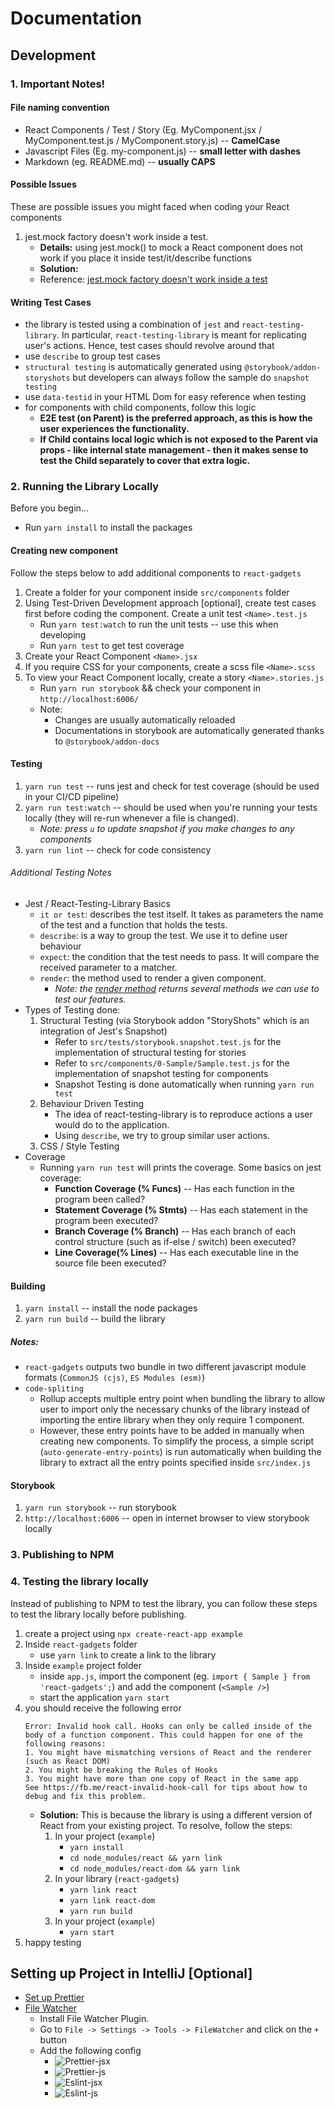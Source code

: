 # Documentation

## Development

### 1. Important Notes!

#### File naming convention

-   React Components / Test / Story (Eg. MyComponent.jsx / MyComponent.test.js / MyComponent.story.js) -- **CamelCase**
-   Javascript Files (Eg. my-component.js) -- **small letter with dashes**
-   Markdown (eg. README.md) -- **usually CAPS**

#### Possible Issues

These are possible issues you might faced when coding your React components

1. jest.mock factory doesn't work inside a test.
    - **Details:** using jest.mock() to mock a React component does not work if you place it inside test/it/describe functions
    - **Solution:**
    - Reference: [jest.mock factory doesn't work inside a test](https://github.com/facebook/jest/issues/2582)
            
#### Writing Test Cases

-   the library is tested using a combination of `jest` and `react-testing-library`. In particular, `react-testing-library` is meant for replicating user's actions. Hence, test cases should revolve around that
-   use `describe` to group test cases
-   `structural testing` is automatically generated using `@storybook/addon-storyshots` but developers can always follow the sample do `snapshot testing`
-   use `data-testid` in your HTML Dom for easy reference when testing
-   for components with child components, follow this logic
    -   **E2E test (on Parent) is the preferred approach, as this is how the user experiences the functionality.**
    -   **If Child contains local logic which is not exposed to the Parent via props - like internal state management - then it makes sense to test the Child separately to cover that extra logic.**

### 2. Running the Library Locally

Before you begin...
- Run `yarn install` to install the packages

#### Creating new component

Follow the steps below to add additional components to `react-gadgets`

1. Create a folder for your component inside `src/components` folder
2. Using Test-Driven Development approach [optional], create test cases first before coding the component. Create a unit test `<Name>.test.js`
    - Run `yarn test:watch` to run the unit tests -- use this when developing
    - Run `yarn test` to get test coverage
3. Create your React Component `<Name>.jsx`
4. If you require CSS for your components, create a scss file `<Name>.scss`
5. To view your React Component locally, create a story `<Name>.stories.js`
    - Run `yarn run storybook` && check your component in `http://localhost:6006/`
    - Note:
        - Changes are usually automatically reloaded
        - Documentations in storybook are automatically generated thanks to `@storybook/addon-docs`

#### Testing

1. `yarn run test` -- runs jest and check for test coverage (should be used in your CI/CD pipeline)
2. `yarn run test:watch` -- should be used when you're running your tests locally (they will re-run whenever a file is changed).
    - _Note: press `u` to update snapshot if you make changes to any components_
3. `yarn run lint` -- check for code consistency

###### Additional Testing Notes

-   Jest / React-Testing-Library Basics
    -   `it or test`: describes the test itself. It takes as parameters the name of the test and a function that holds the tests.
    -   `describe`: is a way to group the test. We use it to define user behaviour
    -   `expect`: the condition that the test needs to pass. It will compare the received parameter to a matcher.
    -   `render`: the method used to render a given component.
        -   _Note: the [render method](https://testing-library.com/docs/react-testing-library/api) returns several methods we can use to test our features._
-   Types of Testing done:
    1. Structural Testing (via Storybook addon "StoryShots" which is an integration of Jest's Snapshot)
        - Refer to `src/tests/storybook.snapshot.test.js` for the implementation of structural testing for stories
        - Refer to `src/components/0-Sample/Sample.test.js` for the implementation of snapshot testing for components
        - Snapshot Testing is done automatically when running `yarn run test`
    2. Behaviour Driven Testing
        - The idea of react-testing-library is to reproduce actions a user would do to the application.
        - Using `describe`, we try to group similar user actions.
    3. CSS / Style Testing
-   Coverage
    -   Running `yarn run test` will prints the coverage. Some basics on jest coverage:
        -   **Function Coverage (% Funcs)** -- Has each function in the program been called?
        -   **Statement Coverage (% Stmts)** -- Has each statement in the program been executed?
        -   **Branch Coverage (% Branch)** -- Has each branch of each control structure (such as if-else / switch) been executed?
        -   **Line Coverage(% Lines)** -- Has each executable line in the source file been executed?

#### Building

1. `yarn install` -- install the node packages
2. `yarn run build` -- build the library

##### Notes:

- `react-gadgets` outputs two bundle in two different javascript module formats (`CommonJS (cjs)`, `ES Modules (esm)`) 
- `code-spliting`
    - Rollup accepts multiple entry point when bundling the library to allow user to import only the necessary chunks of the library instead of importing the entire library when they only require 1 component.
    - However, these entry points have to be added in manually when creating new components. To simplify the process, a simple script (`auto-generate-entry-points`) is run automatically when building the library to extract all the entry points specified inside `src/index.js`

#### Storybook

1. `yarn run storybook` -- run storybook
2. `http://localhost:6006` -- open in internet browser to view storybook locally

### 3. Publishing to NPM

### 4. Testing the library locally

Instead of publishing to NPM to test the library, you can follow these steps to test the library locally before publishing.

1. create a project using `npx create-react-app example`
2. Inside `react-gadgets` folder
    - use `yarn link` to create a link to the library
3. Inside `example` project folder
    - inside `app.js`, import the component (eg. `import { Sample } from 'react-gadgets';`) and add the component (`<Sample />`)
    - start the application `yarn start`
4. you should receive the following error 
    ```$xslt
    Error: Invalid hook call. Hooks can only be called inside of the body of a function component. This could happen for one of the following reasons:
    1. You might have mismatching versions of React and the renderer (such as React DOM)
    2. You might be breaking the Rules of Hooks
    3. You might have more than one copy of React in the same app
    See https://fb.me/react-invalid-hook-call for tips about how to debug and fix this problem.
    ```
    - **Solution:** This is because the library is using a different version of React from your existing project. To resolve, follow the steps:
        1. In your project (`example`)
            - `yarn install`
            - `cd node_modules/react && yarn link`
            - `cd node_modules/react-dom && yarn link`
        2. In your library (`react-gadgets`)
            - `yarn link react`
            - `yarn link react-dom` 
            - `yarn run build`
        3. In your project (`example`)
            - `yarn start`
5. happy testing

## Setting up Project in IntelliJ [Optional]

-   [Set up Prettier](https://www.jetbrains.com/help/idea/prettier.html#ws_prettier_reformat_code)
-   [File Watcher](https://blog.jetbrains.com/webstorm/2016/08/using-external-tools/)
    -   Install File Watcher Plugin.
    -   Go to `File -> Settings -> Tools -> FileWatcher` and click on the `+` button
    -   Add the following config
        -   ![Prettier-jsx](images/filewatcher_1.png)
        -   ![Prettier-js](images/filewatcher_2.png)
        -   ![Eslint-jsx](images/filewatcher_3.png)
        -   ![Eslint-js](images/filewatcher_4.png)
